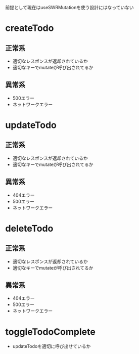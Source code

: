 前提として現在はuseSWRMutationを使う設計にはなっていない

# createTodo

## 正常系

- 適切なレスポンスが返却されているか
- 適切なキーでmutateが呼び出されてるか

## 異常系

- 500エラー
- ネットワークエラー

# updateTodo

## 正常系

- 適切なレスポンスが返却されているか
- 適切なキーでmutateが呼び出されてるか

## 異常系

- 404エラー
- 500エラー
- ネットワークエラー

# deleteTodo

## 正常系

- 適切なレスポンスが返却されているか
- 適切なキーでmutateが呼び出されてるか

## 異常系

- 404エラー
- 500エラー
- ネットワークエラー

# toggleTodoComplete

- updateTodoを適切に呼び出せているか
